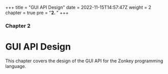 +++
title = "GUI API Design"
date = 2022-11-15T14:57:47Z
weight = 2
chapter = true
pre = "<b>2. </b>"
+++

### Chapter 2

# GUI API Design

This chapter covers the design of the GUI API for the Zonkey programming language.
